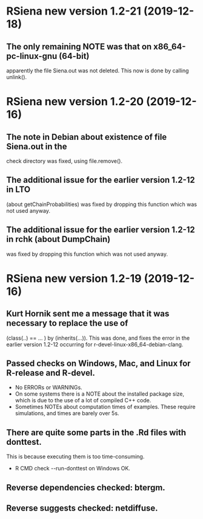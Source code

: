 # RSiena new version 1.2-21 (2019-12-18)

## The only remaining NOTE was that on x86_64-pc-linux-gnu (64-bit)
   apparently the file Siena.out was not deleted. This now is done
   by calling unlink().

# RSiena new version 1.2-20 (2019-12-16)

## The note in Debian about existence of file Siena.out in the 
   check directory was fixed, using file.remove().

## The additional issue for the earlier version 1.2-12 in LTO 
   (about getChainProbabilities) was fixed by dropping this function 
   which was not used anyway.

## The additional issue for the earlier version 1.2-12 in rchk (about DumpChain)
   was fixed by dropping this function which was not used anyway.


# RSiena new version 1.2-19 (2019-12-16)

## Kurt Hornik sent me a message that it was necessary to replace the use of
   (class(..) == ... ) by (inherits(...)). 
   This was done, and fixes the error in the earlier version 1.2-12 occurring 
   for r-devel-linux-x86_64-debian-clang.

## Passed checks on Windows, Mac, and Linux for R-release and R-devel.
* No ERRORs or WARNINGs.
* On some systems there is a NOTE about the installed package size,
  which is due to the use of a lot of compiled C++ code.
* Sometimes NOTEs about computation times of examples.
  These require simulations, and times are barely over 5s. 

## There are quite some parts in the .Rd files with donttest.
   This is because executing them is too time-consuming.
* R CMD check --run-donttest on Windows OK.

## Reverse dependencies checked: btergm.

## Reverse suggests checked: netdiffuse.